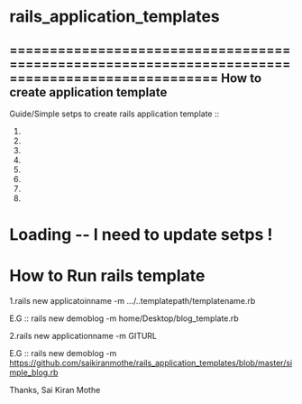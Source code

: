 rails_application_templates
===========================

================================================================================================
How to create application template
--------------------------------

Guide/Simple setps to create rails application template :: 

1.
2.
3.
4.
5.
6.
7.
8.

Loading -- I need to update setps ! 
================================================================================================


How to Run rails template
=======================================
1.rails new applicatoinname -m .../..templatepath/templatename.rb
  
  
  E.G ::  rails new demoblog -m home/Desktop/blog_template.rb
  
2.rails new applicationname -m  GITURL

 E.G ::  rails new demoblog -m https://github.com/saikiranmothe/rails_application_templates/blob/master/simple_blog.rb
 
 
 
 
 
 
 Thanks,
 Sai Kiran Mothe  
